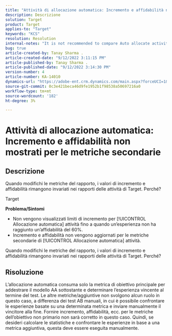 ```yaml
---
title: "Attività di allocazione automatica: Incremento e affidabilità non mostrati per le metriche secondarie"
description: Descrizione
solution: Target
product: Target
applies-to: "Target"
keywords: "KCS"
resolution: Resolution
internal-notes: "It is not recommended to compare Auto allocate activity report from Target classic because the Target classic UI does not support auto allocate reporting."
bug: true
article-created-by: Tanay Sharma .
article-created-date: "9/12/2022 3:11:15 PM"
article-published-by: Tanay Sharma .
article-published-date: "9/12/2022 3:14:30 PM"
version-number: 4
article-number: KA-14010
dynamics-url: "https://adobe-ent.crm.dynamics.com/main.aspx?forceUCI=1&pagetype=entityrecord&etn=knowledgearticle&id=09ca1c1f-ad32-ed11-9db1-002248086735"
source-git-commit: 0c3e421beca46d9fe1952b1f98538a50697216a0
workflow-type: tm+mt
source-wordcount: '182'
ht-degree: 3%

---
```


# Attività di allocazione automatica: Incremento e affidabilità non mostrati per le metriche secondarie

## Descrizione


Quando modifichi le metriche del rapporto, i valori di incremento e affidabilità rimangono invariati nei rapporti delle attività di Target. Perché?


Target



<b>Problema/Sintomi</b>

- Non vengono visualizzati limiti di incremento per [!UICONTROL Allocazione automatica] attività fino a quando un’esperienza non ha raggiunto un’affidabilità del 60%.
- Incremento e affidabilità non vengono aggiornati per le metriche secondarie di [!UICONTROL Allocazione automatica] attività.


Quando modifichi le metriche del rapporto, i valori di incremento e affidabilità rimangono invariati nei rapporti delle attività di Target. Perché?


## Risoluzione




L’allocazione automatica consuma solo la metrica di obiettivo principale per addestrare il modello AA sottostante e determinare l’esperienza vincente al termine del test. Le altre metriche/aggiuntive non svolgono alcun ruolo in questo caso, a differenza dei test AB manuali, in cui è possibile confrontare le esperienze basate su una determinata metrica e inviare manualmente il vincitore alla fine. Fornire incremento, affidabilità, ecc. per le metriche dell’obiettivo non primario non sarà corretto in questo caso. Quindi, se desideri calcolare le statistiche e confrontare le esperienze in base a una metrica aggiuntiva, questa deve essere eseguita manualmente.
